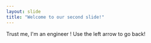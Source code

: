 ```yaml
---
layout: slide
title: "Welcome to our second slide!"
---
```

Trust me, I'm an engineer !
Use the left arrow to go back!
